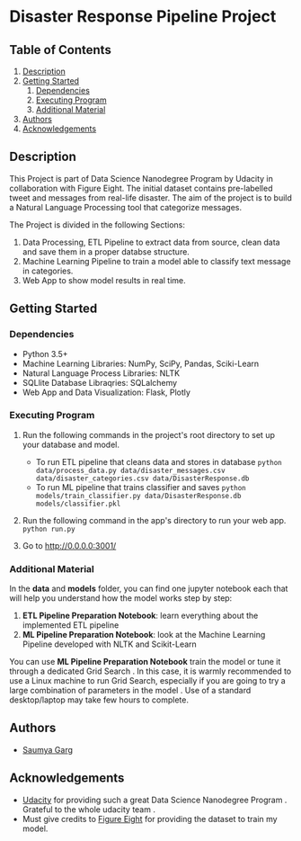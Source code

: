 # Disaster Response Pipeline Project

## Table of Contents
1. [Description](#description)
2. [Getting Started](#Started)
	1. [Dependencies](#dependencies)
	2. [Executing Program](#Executing)
	3. [Additional Material](#material)
3. [Authors](#Authors)
4. [Acknowledgements](#Acknowledgements)

## Description

This Project is part of Data Science Nanodegree Program by Udacity in collaboration with Figure Eight.
The initial dataset contains pre-labelled tweet and messages from real-life disaster. 
The aim of the project is to build a Natural Language Processing tool that categorize messages.

The Project is divided in the following Sections:

1. Data Processing, ETL Pipeline to extract data from source, clean data and save them in a proper databse structure.
2. Machine Learning Pipeline to train a model able to classify text message in categories.
3. Web App to show model results in real time.

## Getting Started

### Dependencies
* Python 3.5+
* Machine Learning Libraries: NumPy, SciPy, Pandas, Sciki-Learn
* Natural Language Process Libraries: NLTK
* SQLlite Database Libraqries: SQLalchemy
* Web App and Data Visualization: Flask, Plotly

### Executing Program

1. Run the following commands in the project's root directory to set up your database and model.

    - To run ETL pipeline that cleans data and stores in database
        `python data/process_data.py data/disaster_messages.csv data/disaster_categories.csv data/DisasterResponse.db`
    - To run ML pipeline that trains classifier and saves
        `python models/train_classifier.py data/DisasterResponse.db models/classifier.pkl`

2. Run the following command in the app's directory to run your web app.
    `python run.py`
    
3. Go to http://0.0.0.0:3001/

### Additional Material

In the **data** and **models** folder, you can find one jupyter notebook each that will help you understand how the model works step by step:
1. **ETL Pipeline Preparation Notebook**: learn everything about the implemented ETL pipeline
2. **ML Pipeline Preparation Notebook**: look at the Machine Learning Pipeline developed with NLTK and Scikit-Learn

You can use **ML Pipeline Preparation Notebook** train the model or tune it through a dedicated Grid Search .
In this case, it is warmly recommended to use a Linux machine to run Grid Search, especially if you are going to try a large combination of parameters in the model .
Use of a standard desktop/laptop may take few hours to complete. 

## Authors

* [Saumya Garg](https://github.com/SaumyaG1999)

## Acknowledgements

* [Udacity](https://www.udacity.com/) for providing such a great Data Science Nanodegree Program . Grateful to the whole udacity team .
* Must give credits to [Figure Eight](https://www.figure-eight.com/) for providing the dataset to train my model.

